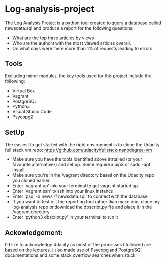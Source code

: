 # Log-analysis-project

The Log Analysis Project is a python tool created to query a database called newsdata.sql and produce a report for the following questions:
- What are the top three articles by views
- Who are the authors with the most viewed articles overall.
- On what days were there more than 1% of requests leading to errors

## Tools
Excluding minor modules, the key tools used for this project include the following:
- Virtual Box
- Vagrant
- PostgreSQL
- Python3
- Visual Studio Code
- Psycopg2

## SetUp
The easiest to get started with the right environment is to clone the Udacity full stack vm repo: https://github.com/udacity/fullstack-nanodegree-vm 
- Make sure you have the tools identified above installed (or your favourite alternatives) and set up. Some require a pip3 or sudo -apt install.  
- Make sure you're in the /vagrant directory based on the Udacity repo you cloned earlier. 
- Enter 'vagrant up' into your terminal to get vagrant started up
- Enter 'vagrant ssh' to ssh into your linux instance
- Enter 'psql -d news -f newsdata.sql' to connect with the database
- If you want to test out the reporting tool rather than make one, clone my log-analysis repo or download the dbscript.py file and place it in the /vagrant directory
- Enter 'python3 dbscript.py' in your terminal to run it

## Ackowledgement:

I'd like to acknowledge Udacity as most of the processes I followed are based on the lectures. I also made use of Psycopg and PostgreSQl documentations and some stack overflow searches when stuck.   

